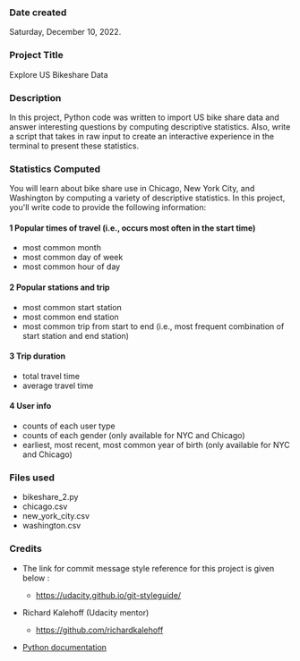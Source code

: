 ### Date created

Saturday, December 10, 2022.

### Project Title

Explore US Bikeshare Data

### Description

In this project, Python code was written to import US bike share data and answer interesting questions by computing descriptive statistics. Also, write a script that takes in raw input to create an interactive experience in the terminal to present these statistics.

### Statistics Computed

You will learn about bike share use in Chicago, New York City, and Washington by computing a variety of descriptive statistics. In this project, you'll write code to provide the following information:

#### 1 Popular times of travel (i.e., occurs most often in the start time)

- most common month
- most common day of week
- most common hour of day

#### 2 Popular stations and trip

- most common start station
- most common end station
- most common trip from start to end (i.e., most frequent combination of start station and end station)

#### 3 Trip duration

- total travel time
- average travel time

#### 4 User info

- counts of each user type
- counts of each gender (only available for NYC and Chicago)
- earliest, most recent, most common year of birth (only available for NYC and Chicago)

### Files used

- bikeshare_2.py
- chicago.csv
- new_york_city.csv
- washington.csv

### Credits

- The link for commit message style reference for this project is given below :

  - https://udacity.github.io/git-styleguide/

- Richard Kalehoff (Udacity mentor)

  - https://github.com/richardkalehoff

- [Python documentation](https://docs.python.org/3/)
